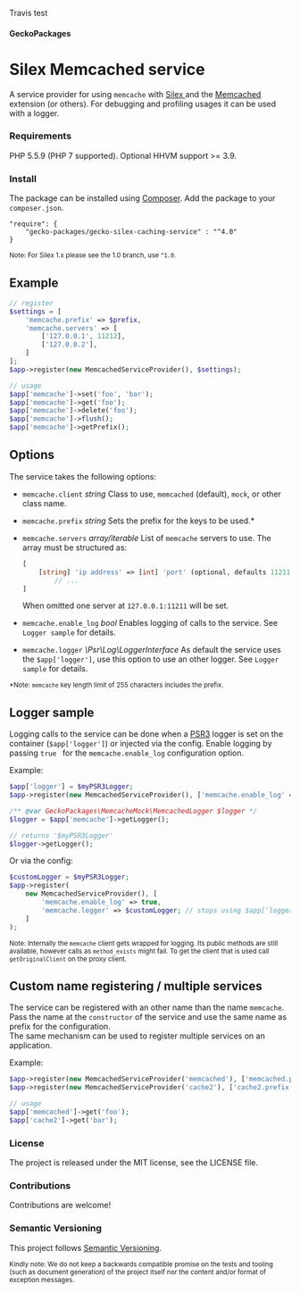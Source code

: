 Travis test

#### GeckoPackages

# Silex Memcached service

A service provider for using `memcache` with [ Silex ](http://silex.sensiolabs.org) and the [ Memcached ](https://secure.php.net/manual/en/book.memcached.php) extension (or others).
For debugging and profiling usages it can be used with a logger.

### Requirements

PHP 5.5.9 (PHP 7 supported). Optional HHVM support >= 3.9.

### Install

The package can be installed using [Composer](https://getcomposer.org/).
Add the package to your `composer.json`.

```
"require": {
    "gecko-packages/gecko-silex-caching-service" : "^4.0"
}
```

<sub>Note: For Silex 1.x please see the 1.0 branch, use `^1.0`.</sub>

## Example

```php
// register
$settings = [
    'memcache.prefix' => $prefix,
    'memcache.servers' => [
        ['127.0.0.1', 11212],
        ['127.0.0.2'],
    ]
];
$app->register(new MemcachedServiceProvider(), $settings);

// usage
$app['memcache']->set('foo', 'bar');
$app['memcache']->get('foo');
$app['memcache']->delete('foo');
$app['memcache']->flush();
$app['memcache']->getPrefix();
```

## Options

The service takes the following options:
* `memcache.client`
  *string* Class to use, `memcached` (default), `mock`, or other class name.

* `memcache.prefix`
  *string* Sets the prefix for the keys to be used.\*

* `memcache.servers`
  *array/iterable* List of `memcache` servers to use.
  The array must be structured as:
  ```php
  [
      [string] 'ip address' => [int] 'port' (optional, defaults 11211),
          // ...
  ]
   ```

  When omitted one server at `127.0.0.1:11211` will be set.

* `memcache.enable_log`
  *bool* Enables logging of calls to the service. See `Logger sample` for details.

* `memcache.logger`
  *\Psr\Log\LoggerInterface* As default the service uses the `$app['logger']`,
  use this option to use an other logger. See `Logger sample` for details.

<sub>\*Note: `memcache` key length limit of 255 characters includes the prefix.

## Logger sample

Logging calls to the service can be done when a [PSR3](https://github.com/php-fig/log/blob/master/Psr/Log/LoggerInterface.php) logger is set on the container (`$app['logger']`) or injected via the config. Enable logging by passing `true ` for the `memcache.enable_log` configuration option.

Example:
```php
$app['logger'] = $myPSR3Logger;
$app->register(new MemcachedServiceProvider(), ['memcache.enable_log' => true]);

/** @var GeckoPackages\MemcacheMock\MemcachedLogger $logger */
$logger = $app['memcache']->getLogger();

// returns '$myPSR3Logger'
$logger->getLogger();
```

Or via the config:
```php
$customLogger = $myPSR3Logger;
$app->register(
    new MemcachedServiceProvider(), [
        'memcache.enable_log' => true,
        'memcache.logger' => $customLogger; // stops using $app['logger']
    ]
);
```

<sub>Note:
Internally the `memcache` client gets wrapped for logging. Its public methods are still available, however calls as `method_exists` might fail. To get the client that is used call `getOriginalClient` on the proxy client.</sub>

## Custom name registering / multiple services

The service can be registered with an other name than the name `memcache`.
Pass the name at the `constructor` of the service and use the same name as prefix for the configuration.<br/>
The same mechanism can be used to register multiple services on an application.

Example:

```php
$app->register(new MemcachedServiceProvider('memcached'), ['memcached.prefix' => $prefix]);
$app->register(new MemcachedServiceProvider('cache2'), ['cache2.prefix' => $prefix]);

// usage
$app['memcached']->get('foo');
$app['cache2']->get('bar');
```

### License

The project is released under the MIT license, see the LICENSE file.

### Contributions

Contributions are welcome!

### Semantic Versioning

This project follows [Semantic Versioning](http://semver.org/).

<sub>Kindly note:
We do not keep a backwards compatible promise on the tests and tooling (such as document generation) of the project itself
nor the content and/or format of exception messages.</sub>

